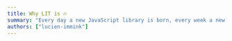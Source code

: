 ```yaml
---
title: Why LIT is 🔥
summary: "Every day a new JavaScript library is born, every week a new framework arrives and every month a front-end developer needs to rewrite a date picker 😢 LIT is a modern library for creating component libraries, design systems but also sites and apps. LIT components are web components and as such work anywhere you use HTML."
authors: ["lucien-immink"]
---
```

